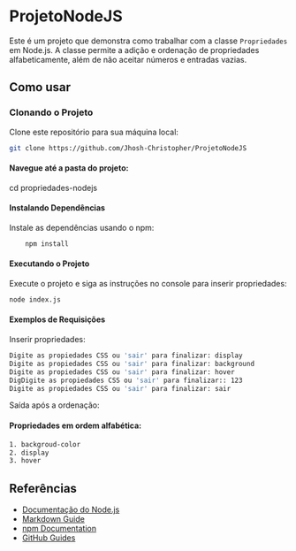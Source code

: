 # ProjetoNodeJS
Este é um projeto que demonstra como trabalhar com a classe `Propriedades` em Node.js. A classe permite a adição e ordenação de propriedades alfabeticamente, além de não aceitar números e entradas vazias.

## Como usar

### Clonando o Projeto

Clone este repositório para sua máquina local:

```bash
git clone https://github.com/Jhosh-Christopher/ProjetoNodeJS
```
#### Navegue até a pasta do projeto:
cd propriedades-nodejs
   
#### Instalando Dependências
Instale as dependências usando o npm:
```bash
    npm install
```

#### Executando o Projeto
Execute o projeto e siga as instruções no console para inserir propriedades:

```bash
node index.js

```
#### Exemplos de Requisições
Inserir propriedades:

```bash
Digite as propiedades CSS ou 'sair' para finalizar: display
Digite as propiedades CSS ou 'sair' para finalizar: background
Digite as propiedades CSS ou 'sair' para finalizar: hover
DigDigite as propiedades CSS ou 'sair' para finalizar:: 123
Digite as propiedades CSS ou 'sair' para finalizar: sair
```

Saída após a ordenação:



#### Propriedades em ordem alfabética:
```bash
1. backgroud-color
2. display
3. hover
```

## Referências

- [Documentação do Node.js](https://nodejs.org/en/docs/)
- [Markdown Guide](https://www.markdownguide.org/)
- [npm Documentation](https://docs.npmjs.com/)
- [GitHub Guides](https://guides.github.com/)
